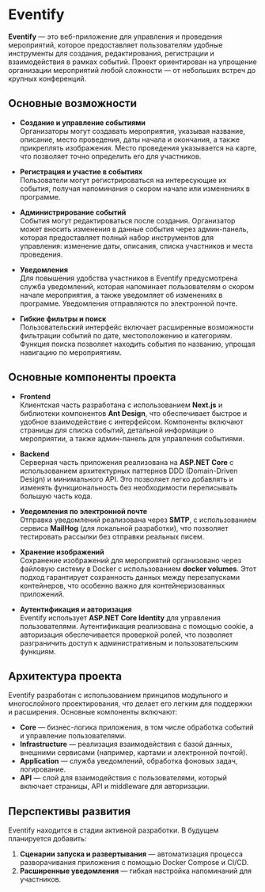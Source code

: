 # Eventify

**Eventify** — это веб-приложение для управления и проведения мероприятий, которое предоставляет пользователям удобные инструменты для создания, редактирования, регистрации и взаимодействия в рамках событий. Проект ориентирован на упрощение организации мероприятий любой сложности — от небольших встреч до крупных конференций.

## Основные возможности

- **Создание и управление событиями**  
  Организаторы могут создавать мероприятия, указывая название, описание, место проведения, даты начала и окончания, а также прикреплять изображения. Место проведения указывается на карте, что позволяет точно определить его для участников.

- **Регистрация и участие в событиях**  
  Пользователи могут регистрироваться на интересующие их события, получая напоминания о скором начале или изменениях в программе.

- **Администрирование событий**  
  События могут редактироваться после создания. Организатор может вносить изменения в данные события через админ-панель, которая предоставляет полный набор инструментов для управления: изменение даты, описания, списка участников и места проведения.

- **Уведомления**  
  Для повышения удобства участников в Eventify предусмотрена служба уведомлений, которая напоминает пользователям о скором начале мероприятия, а также уведомляет об изменениях в программе. Уведомления отправляются по электронной почте.

- **Гибкие фильтры и поиск**  
  Пользовательский интерфейс включает расширенные возможности фильтрации событий по дате, местоположению и категориям. Функция поиска позволяет находить события по названию, упрощая навигацию по мероприятиям.

## Основные компоненты проекта

- **Frontend**  
  Клиентская часть разработана с использованием **Next.js** и библиотеки компонентов **Ant Design**, что обеспечивает быстрое и удобное взаимодействие с интерфейсом. Компоненты включают страницы для списка событий, детальной информации о мероприятии, а также админ-панель для управления событиями.

- **Backend**  
  Серверная часть приложения реализована на **ASP.NET Core** с использованием архитектурных паттернов DDD (Domain-Driven Design) и минимального API. Это позволяет легко добавлять и изменять функциональность без необходимости переписывать большую часть кода.

- **Уведомления по электронной почте**  
  Отправка уведомлений реализована через **SMTP**, с использованием сервиса **MailHog** (для локальной разработки), что позволяет тестировать рассылки без отправки реальных писем.

- **Хранение изображений**  
  Сохранение изображений для мероприятий организовано через файловую систему в Docker с использованием **docker volumes**. Этот подход гарантирует сохранность данных между перезапусками контейнеров, что особенно важно для контейнеризованных приложений.

- **Аутентификация и авторизация**  
  Eventify использует **ASP.NET Core Identity** для управления пользователями. Аутентификация реализована с помощью cookie, а авторизация обеспечивается проверкой ролей, что позволяет разграничить доступ к административным и пользовательским функциям.

## Архитектура проекта

Eventify разработан с использованием принципов модульного и многослойного проектирования, что делает его легким для поддержки и расширения. Основные компоненты включают:

- **Core** — бизнес-логика приложения, в том числе обработка событий и управление пользователями.
- **Infrastructure** — реализация взаимодействия с базой данных, внешними сервисами (например, картами и электронной почтой).
- **Application** — служба уведомлений, обработка фоновых задач, логирование.
- **API** — слой для взаимодействия с пользователями, который включает страницы, API и middleware для авторизации.

## Перспективы развития

Eventify находится в стадии активной разработки. В будущем планируется добавить:
1. **Сценарии запуска и развертывания** — автоматизация процесса разворачивания приложения с помощью Docker Compose и CI/CD.
2. **Расширенные уведомления** — гибкая настройка напоминаний для участников.
